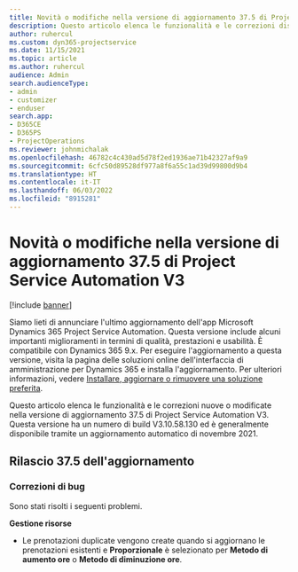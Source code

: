 ```yaml
---
title: Novità o modifiche nella versione di aggiornamento 37.5 di Project Service Automation V3
description: Questo articolo elenca le funzionalità e le correzioni disponibili nella versione di aggiornamento 37.5 di Microsoft Dynamics 365 Project Service Automation V3.
author: ruhercul
ms.custom: dyn365-projectservice
ms.date: 11/15/2021
ms.topic: article
ms.author: ruhercul
audience: Admin
search.audienceType:
- admin
- customizer
- enduser
search.app:
- D365CE
- D365PS
- ProjectOperations
ms.reviewer: johnmichalak
ms.openlocfilehash: 46782c4c430ad5d78f2ed1936ae71b42327af9a9
ms.sourcegitcommit: 6cfc50d89528df977a8f6a55c1ad39d99800d9b4
ms.translationtype: HT
ms.contentlocale: it-IT
ms.lasthandoff: 06/03/2022
ms.locfileid: "8915281"
---
```

# <a name="whats-new-or-changed-in-project-service-automation-update-release-375-v3"></a>Novità o modifiche nella versione di aggiornamento 37.5 di Project Service Automation V3

[!include [banner](../includes/psa-now-project-operations.md)]

Siamo lieti di annunciare l'ultimo aggiornamento dell'app Microsoft Dynamics 365 Project Service Automation. Questa versione include alcuni importanti miglioramenti in termini di qualità, prestazioni e usabilità. È compatibile con Dynamics 365 9.x. Per eseguire l'aggiornamento a questa versione, visita la pagina delle soluzioni online dell'interfaccia di amministrazione per Dynamics 365 e installa l'aggiornamento. Per ulteriori informazioni, vedere [Installare, aggiornare o rimuovere una soluzione preferita](/power-platform/admin/install-remove-preferred-solution).

Questo articolo elenca le funzionalità e le correzioni nuove o modificate nella versione di aggiornamento 37.5 di Project Service Automation V3. Questa versione ha un numero di build V3.10.58.130 ed è generalmente disponibile tramite un aggiornamento automatico di novembre 2021.

## <a name="update-release-375"></a>Rilascio 37.5 dell'aggiornamento

### <a name="bug-fixes"></a>Correzioni di bug

Sono stati risolti i seguenti problemi.

**Gestione risorse**
- Le prenotazioni duplicate vengono create quando si aggiornano le prenotazioni esistenti e **Proporzionale** è selezionato per **Metodo di aumento ore** o **Metodo di diminuzione ore**.
